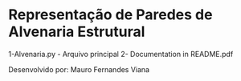 # Representação de Paredes de Alvenaria Estrutural
1-Alvenaria.py - Arquivo principal
2- 
Documentation in README.pdf

Desenvolvido por: Mauro Fernandes Viana
